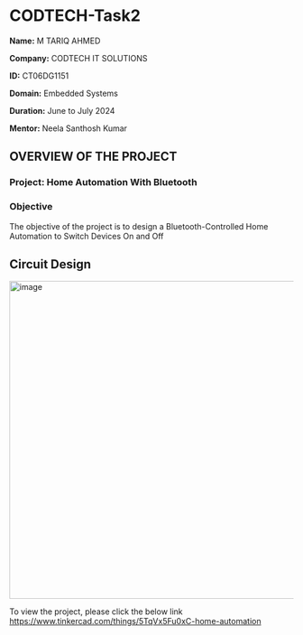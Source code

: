 # CODTECH-Task2

**Name:** M TARIQ AHMED

**Company:** CODTECH IT SOLUTIONS

**ID:** CT06DG1151

**Domain:** Embedded Systems

**Duration:** June to July 2024

**Mentor:** Neela Santhosh Kumar

## OVERVIEW OF THE PROJECT

### Project: Home Automation With Bluetooth

### Objective 
The objective of the project is to design a Bluetooth-Controlled Home Automation to Switch Devices On and Off

## Circuit Design

<img width="1255" height="563" alt="image" src="https://github.com/user-attachments/assets/e1306770-f4cf-4aea-8b58-f93ba712ecd3" />

To view the project, please click the below link
https://www.tinkercad.com/things/5TqVx5Fu0xC-home-automation
